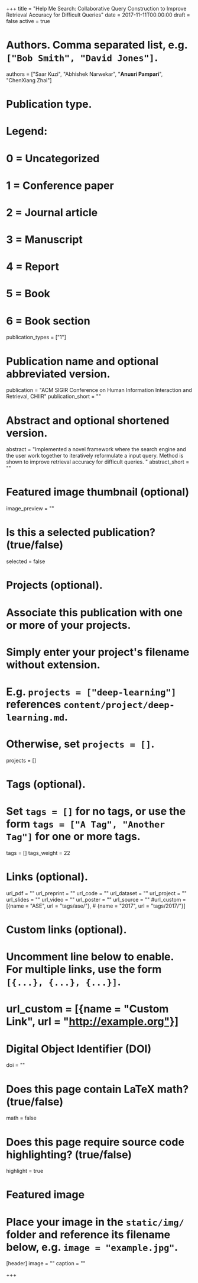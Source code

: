 +++
title = "Help Me Search: Collaborative Query Construction to Improve Retrieval Accuracy for Difficult Queries"
date = 2017-11-11T00:00:00
draft = false
active = true

# Authors. Comma separated list, e.g. `["Bob Smith", "David Jones"]`.
authors = ["Saar Kuzi", "Abhishek Narwekar", "**Anusri Pampari**", "ChenXiang Zhai"]

# Publication type.
# Legend:
# 0 = Uncategorized
# 1 = Conference paper
# 2 = Journal article
# 3 = Manuscript
# 4 = Report
# 5 = Book
# 6 = Book section
publication_types = ["1"]

# Publication name and optional abbreviated version.
publication = "ACM SIGIR Conference on Human Information Interaction and Retrieval, CHIIR"
publication_short = ""

# Abstract and optional shortened version.
abstract = "Implemented a novel framework where the search engine and the user work together to iteratively reformulate a input query. Method is shown to improve retrieval accuracy for difficult queries. "
abstract_short = ""

# Featured image thumbnail (optional)
image_preview = ""

# Is this a selected publication? (true/false)
selected = false

# Projects (optional).
#   Associate this publication with one or more of your projects.
#   Simply enter your project's filename without extension.
#   E.g. `projects = ["deep-learning"]` references `content/project/deep-learning.md`.
#   Otherwise, set `projects = []`.
projects = []

# Tags (optional).
#   Set `tags = []` for no tags, or use the form `tags = ["A Tag", "Another Tag"]` for one or more tags.
tags = []
tags_weight = 22


# Links (optional).
url_pdf = ""
url_preprint = ""
url_code = ""
url_dataset = ""
url_project = ""
url_slides = ""
url_video = ""
url_poster = ""
url_source = ""
#url_custom = [{name = "ASE", url = "tags/ase/"},
         #    {name = "2017", url = "tags/2017/"}]


# Custom links (optional).
#   Uncomment line below to enable. For multiple links, use the form `[{...}, {...}, {...}]`.
# url_custom = [{name = "Custom Link", url = "http://example.org"}]

# Digital Object Identifier (DOI)
doi = ""

# Does this page contain LaTeX math? (true/false)
math = false

# Does this page require source code highlighting? (true/false)
highlight = true

# Featured image
# Place your image in the `static/img/` folder and reference its filename below, e.g. `image = "example.jpg"`.
[header]
image = ""
caption = ""

+++


